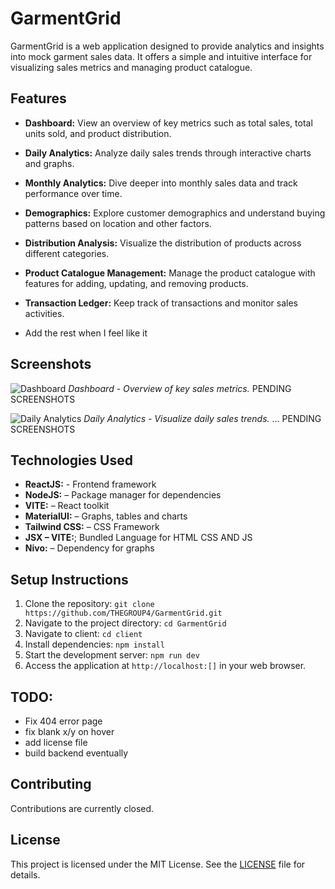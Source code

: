 # GarmentGrid

GarmentGrid is a web application designed to provide analytics and insights into mock garment sales data. It offers a simple and intuitive interface for visualizing sales metrics and managing product catalogue.

## Features

- **Dashboard:** View an overview of key metrics such as total sales, total units sold, and product distribution.
- **Daily Analytics:** Analyze daily sales trends through interactive charts and graphs.
- **Monthly Analytics:** Dive deeper into monthly sales data and track performance over time.
- **Demographics:** Explore customer demographics and understand buying patterns based on location and other factors.
- **Distribution Analysis:** Visualize the distribution of products across different categories.
- **Product Catalogue Management:** Manage the product catalogue with features for adding, updating, and removing products.
- **Transaction Ledger:** Keep track of transactions and monitor sales activities.

- Add the rest when I feel like it

## Screenshots

![Dashboard](/)
*Dashboard - Overview of key sales metrics.* PENDING SCREENSHOTS

![Daily Analytics](/)
*Daily Analytics - Visualize daily sales trends.* ... PENDING SCREENSHOTS

## Technologies Used
- **ReactJS:** - Frontend framework
- **NodeJS:** – Package manager for dependencies
- **VITE:** – React toolkit
- **MaterialUI:** – Graphs, tables and charts
- **Tailwind CSS:** – CSS Framework
- **JSX – VITE:**; Bundled Language for HTML CSS AND JS
- **Nivo:** – Dependency for graphs


## Setup Instructions

1. Clone the repository: `git clone https://github.com/THEGROUP4/GarmentGrid.git`
2. Navigate to the project directory: `cd GarmentGrid`
3. Navigate to client: `cd client`
4. Install dependencies: `npm install`
5. Start the development server: `npm run dev`
5. Access the application at `http://localhost:[]` in your web browser.

## TODO:
- Fix 404 error page
- fix blank x/y on hover
- add license file
- build backend eventually

## Contributing

Contributions are currently closed.

## License

This project is licensed under the MIT License. See the [LICENSE](LICENSE) file for details.
